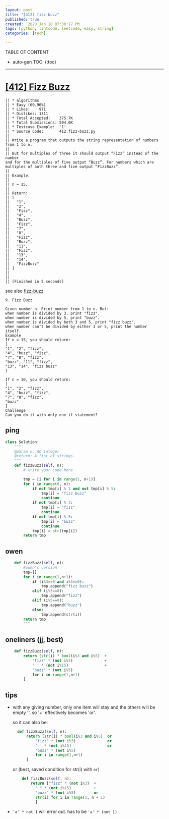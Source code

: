 ```yaml
---
layout: post
title: "[412] fizz-buzz"
published: true
created:  2020 Jan 18 07:30:17 PM
tags: [python, lintcode, leetcode, easy, string]
categories: [tech]

---
```


TABLE OF CONTENT

* auto-gen TOC:
{:toc}

- - -

# [[412] Fizz Buzz](https://leetcode.com/problems/fizz-buzz/description/)

    || * algorithms
    || * Easy (60.96%)
    || * Likes:    971
    || * Dislikes: 1311
    || * Total Accepted:    375.7K
    || * Total Submissions: 594.6K
    || * Testcase Example:  '1'
    || * Source Code:       412.fizz-buzz.py
    || 
    || Write a program that outputs the string representation of numbers from 1 to n.
    || 
    || But for multiples of three it should output “Fizz” instead of the number
    and for the multiples of five output “Buzz”. For numbers which are
    multiples of both three and five output “FizzBuzz”.
    || 
    || Example:
    || 
    || n = 15,
    || 
    || Return:
    || [
    ||   "1",
    ||   "2",
    ||   "Fizz",
    ||   "4",
    ||   "Buzz",
    ||   "Fizz",
    ||   "7",
    ||   "8",
    ||   "Fizz",
    ||   "Buzz",
    ||   "11",
    ||   "Fizz",
    ||   "13",
    ||   "14",
    ||   "FizzBuzz"
    || ]
    || 
    || 
    || [Finished in 5 seconds]

see also [fizz-buzz](https://www.lintcode.com/problem/fizz-buzz/description)

    9. Fizz Buzz

    Given number n. Print number from 1 to n. But:
    when number is divided by 3, print "fizz".
    when number is divided by 5, print "buzz".
    when number is divided by both 3 and 5, print "fizz buzz".
    when number can't be divided by either 3 or 5, print the number itself.
    Example
    If n = 15, you should return:
    [
    "1", "2", "fizz",
    "4", "buzz", "fizz",
    "7", "8", "fizz",
    "buzz", "11", "fizz",
    "13", "14", "fizz buzz"
    ]

    If n = 10, you should return:
    [
    "1", "2", "fizz",
    "4", "buzz", "fizz",
    "7", "8", "fizz",
    "buzz"
    ]
    Challenge
    Can you do it with only one if statement?


## ping

```python
class Solution:
    """
    @param n: An integer
    @return: A list of strings.
    """
    def fizzBuzz(self, n):
        # write your code here

        tmp = [i for i in range(1, n+1)]
        for i in range(0, n):
            if not tmp[i] % 3 and not tmp[i] % 5:
                tmp[i] = "fizz buzz"
                continue
            if not tmp[i] % 3:
                tmp[i] = "fizz"
                continue
            if not tmp[i] % 5:
                tmp[i] = "buzz"
                continue
            tmp[i] = str(tmp[i])
        return tmp
```

## owen

```python
    def fizzBuzz(self, n):
        #owen's version
        tmp=[]
        for i in range(1,n+1):
            if (i%3==0 and i%5==0):
                tmp.append("fizz buzz")
            elif (i%3==0):
                tmp.append("fizz")
            elif (i%5==0):
                tmp.append("buzz")
            else:
                tmp.append(str(i))
        return tmp
        """
```

## oneliners (jj, best) 

```python
    def fizzBuzz(self, n):
        return [str(i) * bool(i%3 and i%5)  +
            'fizz' * (not i%3)              +
            ' ' * (not i%15)                +
            'buzz' * (not i%5)
            for i in range(1,n+1)
        ]
```

## tips

* with any giving number, only one item will stay and the
others will be empty ''. so '+' effectively becomes 'or'.

  so it can also be:

  ```python
    def fizzBuzz(self, n):
        return [str(i) * bool(i%3 and i%5)  or
            'fizz' * (not i%3)              or
            ' ' * (not i%15)                or
            'buzz' * (not i%5)
            for i in range(1,n+1)
        ]
  ```

  or (best, saved condition for str(i) with `or`)


  ```python
      def fizzBuzz(self, n):
          return ["fizz" * (not i%3)  +
            " " * (not i%15)          +
            "buzz" * (not i%5)        or
            str(i) for i in range(1, n + 1)
            ]
  ```

* `'a' * not 1` will error out. has to be `'a' * (not 1)`


